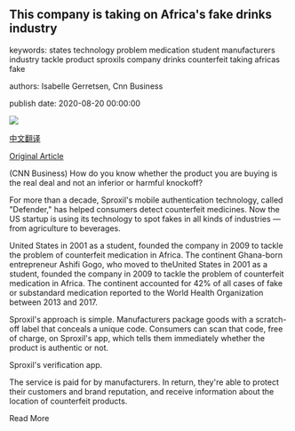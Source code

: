 ## This company is taking on Africa's fake drinks industry

keywords: states technology problem medication student manufacturers industry tackle product sproxils company drinks counterfeit taking africas fake

authors: Isabelle Gerretsen, Cnn Business

publish date: 2020-08-20 00:00:00

![](https://cdn.cnn.com/cnnnext/dam/assets/200812142943-20200812-sproxil-verification-app-super-tease.jpg)

[中文翻译](This%20company%20is%20taking%20on%20Africa%27s%20fake%20drinks%20industry_zh.md)

[Original Article](https://edition.cnn.com/2020/08/20/business/sproxil-fake-drinks-spc-intl/index.html)

(CNN Business) How do you know whether the product you are buying is the real deal and not an inferior or harmful knockoff?

For more than a decade, Sproxil's mobile authentication technology, called "Defender," has helped consumers detect counterfeit medicines. Now the US startup is using its technology to spot fakes in all kinds of industries — from agriculture to beverages.

United States in 2001 as a student, founded the company in 2009 to tackle the problem of counterfeit medication in Africa. The continent Ghana-born entrepreneur Ashifi Gogo, who moved to theUnited States in 2001 as a student, founded the company in 2009 to tackle the problem of counterfeit medication in Africa. The continent accounted for 42% of all cases of fake or substandard medication reported to the World Health Organization between 2013 and 2017.

Sproxil's approach is simple. Manufacturers package goods with a scratch-off label that conceals a unique code. Consumers can scan that code, free of charge, on Sproxil's app, which tells them immediately whether the product is authentic or not.

Sproxil's verification app.

The service is paid for by manufacturers. In return, they're able to protect their customers and brand reputation, and receive information about the location of counterfeit products.

Read More
